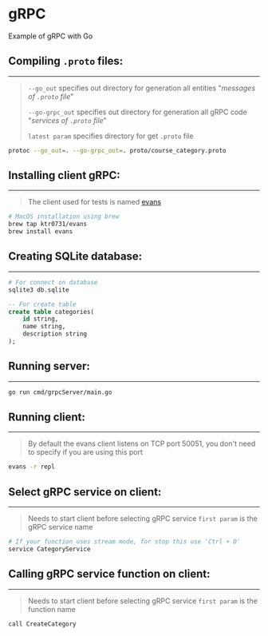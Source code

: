 # gRPC
Example of gRPC with Go

## Compiling `.proto` files:
---
> `--go_out` specifies out directory for generation all entities "_messages of `.proto` file_"
>
> `--go-grpc_out` specifies out directory for generation all gRPC code "_services of `.proto` file_"
>
> `latest param` specifies directory for get `.proto` file
```sh
protoc --go_out=. --go-grpc_out=. proto/course_category.proto
```

## Installing client gRPC:
---
> The client used for tests is named [evans](https://github.com/ktr0731/evans)
```sh
# MacOS installation using brew
brew tap ktr0731/evans
brew install evans
```

## Creating SQLite database:
---
```sh
# For connect on database
sqlite3 db.sqlite
```
```sql
-- For create table
create table categories(
    id string,
    name string,
    description string
);
```

## Running server:
---
```sh
go run cmd/grpcServer/main.go
```

## Running client:
---
> By default the evans client listens on TCP port 50051, you don't need to specify if you are using this port
```sh
evans -r repl
```

## Select gRPC service on client:
---
> Needs to start client before selecting gRPC service
> `first param` is the gRPC service name
```sh
# If your function uses stream mode, for stop this use 'Ctrl + D'
service CategoryService
```

## Calling gRPC service function on client:
---
> Needs to start client before selecting gRPC service
> `first param` is the function name
```sh
call CreateCategory
```